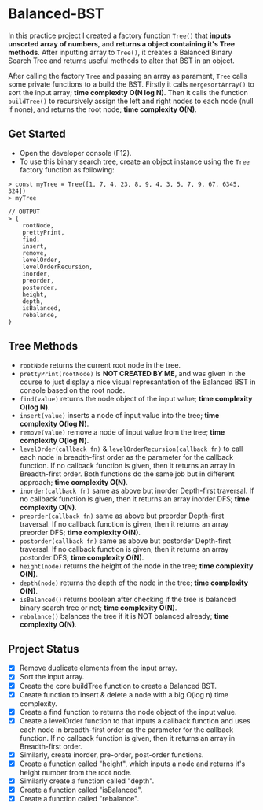 # Balanced-BST

In this practice project I created a factory function `Tree()` that **inputs unsorted array of numbers**, and **returns a object containing it's Tree methods**. After inputting array to `Tree()`, it creates a Balanced Binary Search Tree and returns useful methods to alter that BST in an object.

After calling the factory `Tree` and passing an array as parament, `Tree` calls some private functions to a build the BST. Firstly it calls `mergesortArray()` to sort the input array; **time complexity O(N log N)**. Then it calls the function `buildTree()` to recursively assign the left and right nodes to each node (null if none), and returns the root node; **time complexity O(N)**.

## Get Started

-   Open the developer console (F12).
-   To use this binary search tree, create an object instance using the `Tree` factory function as following:

```
> const myTree = Tree([1, 7, 4, 23, 8, 9, 4, 3, 5, 7, 9, 67, 6345, 324])
> myTree

// OUTPUT
> {
    rootNode,
    prettyPrint,
    find,
    insert,
    remove,
    levelOrder,
    levelOrderRecursion,
    inorder,
    preorder,
    postorder,
    height,
    depth,
    isBalanced,
    rebalance,
}
```

## Tree Methods

-   `rootNode` returns the current root node in the tree.
-   `prettyPrint(rootNode)` is **NOT CREATED BY ME**, and was given in the course to just display a nice visual represantation of the Balanced BST in console based on the root node.
-   `find(value)` returns the node object of the input value; **time complexity O(log N)**.
-   `insert(value)` inserts a node of input value into the tree; **time complexity O(log N)**.
-   `remove(value)` remove a node of input value from the tree; **time complexity O(log N)**.
-   `levelOrder(callback fn)` & `levelOrderRecursion(callback fn)` to call each node in breadth-first order as the parameter for the callback function. If no callback function is given, then it returns an array in Breadth-first order. Both functions do the same job but in different approach; **time complexity O(N)**.
-   `inorder(callback fn)` same as above but inorder Depth-first traversal. If no callback function is given, then it returns an array inorder DFS; **time complexity O(N)**.
-   `preorder(callback fn)` same as above but preorder Depth-first traversal. If no callback function is given, then it returns an array preorder DFS; **time complexity O(N)**.
-   `postorder(callback fn)` same as above but postorder Depth-first traversal. If no callback function is given, then it returns an array postorder DFS; **time complexity O(N)**.
-   `height(node)` returns the height of the node in the tree; **time complexity O(N)**.
-   `depth(node)` returns the depth of the node in the tree; **time complexity O(N)**.
-   `isBalanced()` returns boolean after checking if the tree is balanced binary search tree or not; **time complexity O(N)**.
-   `rebalance()` balances the tree if it is NOT balanced already; **time complexity O(N)**.

## Project Status

-   [x] Remove duplicate elements from the input array.
-   [x] Sort the input array.
-   [x] Create the core buildTree function to create a Balanced BST.
-   [x] Create function to insert & delete a node with a big O(log n) time complexity.
-   [x] Create a find function to returns the node object of the input value.
-   [x] Create a levelOrder function to that inputs a callback function and uses each node in breadth-first order as the parameter for the callback function. If no callback function is given, then it returns an array in Breadth-first order.
-   [x] Similarly, create inorder, pre-order, post-order functions.
-   [x] Create a function called "height", which inputs a node and returns it's height number from the root node.
-   [x] Similarly create a function called "depth".
-   [x] Create a function called "isBalanced".
-   [x] Create a function called "rebalance".
